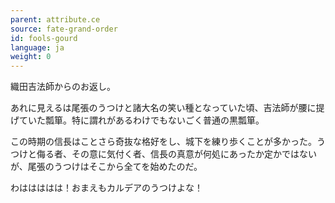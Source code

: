 ```yaml
---
parent: attribute.ce
source: fate-grand-order
id: fools-gourd
language: ja
weight: 0
---
```


織田吉法師からのお返し。

あれに見えるは尾張のうつけと諸大名の笑い種となっていた頃、吉法師が腰に提げていた瓢箪。特に謂れがあるわけでもないごく普通の黒瓢箪。

この時期の信長はことさら奇抜な格好をし、城下を練り歩くことが多かった。うつけと侮る者、その意に気付く者、信長の真意が何処にあったか定かではないが、尾張のうつけはそこから全てを始めたのだ。

わははははは！おまえもカルデアのうつけよな！
